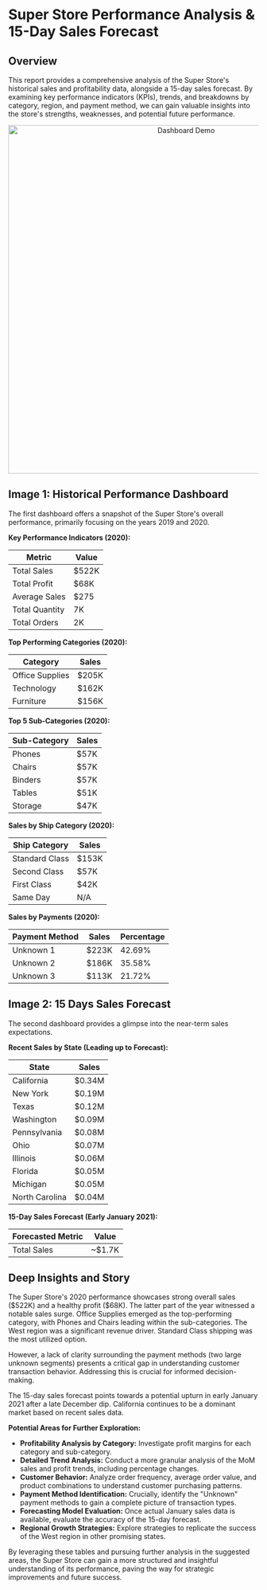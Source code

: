 # Super Store Performance Analysis & 15-Day Sales Forecast

## Overview

This report provides a comprehensive analysis of the Super Store's historical sales and profitability data, alongside a 15-day sales forecast. By examining key performance indicators (KPIs), trends, and breakdowns by category, region, and payment method, we can gain valuable insights into the store's strengths, weaknesses, and potential future performance.

<div align="center">
  <img src="Assets/Dashboard-Demo.gif" alt="Dashboard Demo" width="700"/>
</div>

## Image 1: Historical Performance Dashboard

The first dashboard offers a snapshot of the Super Store's overall performance, primarily focusing on the years 2019 and 2020.

**Key Performance Indicators (2020):**

| Metric        | Value   |
|---------------|---------|
| Total Sales   | \$522K  |
| Total Profit  | \$68K   |
| Average Sales | \$275   |
| Total Quantity| 7K      |
| Total Orders  | 2K      |

**Top Performing Categories (2020):**

| Category       | Sales    |
|----------------|----------|
| Office Supplies| \$205K   |
| Technology     | \$162K   |
| Furniture      | \$156K   |

**Top 5 Sub-Categories (2020):**

| Sub-Category | Sales    |
|--------------|----------|
| Phones       | \$57K    |
| Chairs       | \$57K    |
| Binders      | \$57K    |
| Tables       | \$51K    |
| Storage      | \$47K    |

**Sales by Ship Category (2020):**

| Ship Category  | Sales    |
|----------------|----------|
| Standard Class | \$153K   |
| Second Class   | \$57K    |
| First Class    | \$42K    |
| Same Day       | N/A      |

**Sales by Payments (2020):**

| Payment Method | Sales    | Percentage |
|----------------|----------|------------|
| Unknown 1      | \$223K   | 42.69%     |
| Unknown 2      | \$186K   | 35.58%     |
| Unknown 3      | \$113K   | 21.72%     |

## Image 2: 15 Days Sales Forecast

The second dashboard provides a glimpse into the near-term sales expectations.

**Recent Sales by State (Leading up to Forecast):**

| State         | Sales    |
|---------------|----------|
| California    | \$0.34M  |
| New York      | \$0.19M  |
| Texas         | \$0.12M  |
| Washington    | \$0.09M  |
| Pennsylvania  | \$0.08M  |
| Ohio          | \$0.07M  |
| Illinois      | \$0.06M  |
| Florida       | \$0.05M  |
| Michigan      | \$0.05M  |
| North Carolina| \$0.04M  |

**15-Day Sales Forecast (Early January 2021):**

| Forecasted Metric | Value   |
|-------------------|---------|
| Total Sales       | ~\$1.7K |

## Deep Insights and Story

The Super Store's 2020 performance showcases strong overall sales (\$522K) and a healthy profit (\$68K). The latter part of the year witnessed a notable sales surge. Office Supplies emerged as the top-performing category, with Phones and Chairs leading within the sub-categories. The West region was a significant revenue driver. Standard Class shipping was the most utilized option.

However, a lack of clarity surrounding the payment methods (two large unknown segments) presents a critical gap in understanding customer transaction behavior. Addressing this is crucial for informed decision-making.

The 15-day sales forecast points towards a potential upturn in early January 2021 after a late December dip. California continues to be a dominant market based on recent sales data.

**Potential Areas for Further Exploration:**

* **Profitability Analysis by Category:** Investigate profit margins for each category and sub-category.
* **Detailed Trend Analysis:** Conduct a more granular analysis of the MoM sales and profit trends, including percentage changes.
* **Customer Behavior:** Analyze order frequency, average order value, and product combinations to understand customer purchasing patterns.
* **Payment Method Identification:** Crucially, identify the "Unknown" payment methods to gain a complete picture of transaction types.
* **Forecasting Model Evaluation:** Once actual January sales data is available, evaluate the accuracy of the 15-day forecast.
* **Regional Growth Strategies:** Explore strategies to replicate the success of the West region in other promising states.

By leveraging these tables and pursuing further analysis in the suggested areas, the Super Store can gain a more structured and insightful understanding of its performance, paving the way for strategic improvements and future success.
